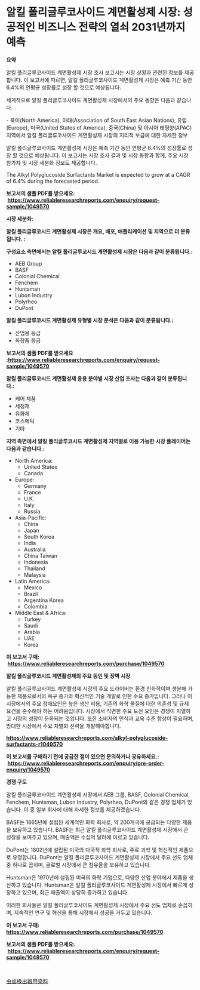 <p><h1>알킬 폴리글루코사이드 계면활성제 시장: 성공적인 비즈니스 전략의 열쇠 2031년까지 예측</h1></p><p><strong>요약</strong></p>
<p><p>알킬 폴리글루코사이드 계면활성제 시장 조사 보고서는 시장 상황과 관련된 정보를 제공합니다. 이 보고서에 따르면, 알킬 폴리글루코사이드 계면활성제 시장은 예측 기간 동안 6.4%의 연평균 성장률로 성장 할 것으로 예상됩니다.</p><p>세계적으로 알킬 폴리글루코사이드 계면활성제 시장에서의 주요 동향은 다음과 같습니다.  </p><p>- 북미(North America), 아태(Association of South East Asian Nations), 유럽(Europe), 미국(United States of America), 중국(China) 및 아시아 태평양(APAC) 지역에서 알킬 폴리글루코사이드 계면활성제 시장의 지리적 보급에 대한 자세한 정보</p><p>알킬 폴리글루코사이드 계면활성제 시장은 예측 기간 동안 연평균 6.4%의 성장률로 성장 할 것으로 예상됩니다. 이 보고서는 시장 조사 결과 및 시장 동향과 함께, 주요 시장 참가자 및 시장 세분화 정보도 제공합니다.</p><p>The Alkyl Polyglucoside Surfactants Market is expected to grow at a CAGR of 6.4% during the forecasted period.</p></p>
<p><strong>보고서의 샘플 PDF를 받으세요: &nbsp;<a href="https://www.reliableresearchreports.com/enquiry/request-sample/1049570">https://www.reliableresearchreports.com/enquiry/request-sample/1049570</a></strong></p>
<p><strong>시장 세분화:</strong></p>
<p><strong> 알킬 폴리글루코시드 계면활성제 시장은 개요, 배포, 애플리케이션 및 지역으로 더 분류됩니다. :</strong></p>
<p><strong>구성요소 측면에서는 알킬 폴리글루코시드 계면활성제 시장은 다음과 같이 분류됩니다.:</strong></p>
<p><ul><li>AEB Group</li><li>BASF</li><li>Colonial Chemical</li><li>Fenchem</li><li>Huntsman</li><li>Lubon Industry</li><li>Polyrheo</li><li>DuPont</li></ul></p>
<p><strong> 알킬 폴리글루코시드 계면활성제 유형별 시장 분석은 다음과 같이 분류됩니다.:</strong></p>
<p><ul><li>산업용 등급</li><li>화장품 등급</li></ul></p>
<p><strong>보고서의 샘플 PDF를 받으세요 :<a href="https://www.reliableresearchreports.com/enquiry/request-sample/1049570">https://www.reliableresearchreports.com/enquiry/request-sample/1049570</a></strong></p>
<p><strong> 알킬 폴리글루코시드 계면활성제 응용 분야별 시장 산업 조사는 다음과 같이 분류됩니다.:</strong></p>
<p><ul><li>케어 제품</li><li>세정제</li><li>유화제</li><li>코스메틱</li><li>기타</li></ul></p>
<p><strong>지역 측면에서 알킬 폴리글루코시드 계면활성제 지역별로 이용 가능한 시장 플레이어는 다음과 같습니다.:</strong></p>
<p><ul>
    <li>
        North America:
        <ul>
            <li>United States</li>
            <li>Canada</li>
        </ul>
    </li>
    <li>
        Europe:
        <ul>
            <li>Germany</li>
            <li>France</li>
            <li>U.K.</li>
            <li>Italy</li>
            <li>Russia</li>
        </ul>
    </li>
    <li>
        Asia-Pacific:
        <ul>
            <li>China</li>
            <li>Japan</li>
            <li>South Korea</li>
            <li>India</li>
            <li>Australia</li>
            <li>China Taiwan</li>
            <li>Indonesia</li>
            <li>Thailand</li>
            <li>Malaysia</li>
        </ul>
    </li>
    <li>
        Latin America:
        <ul>
            <li>Mexico</li>
            <li>Brazil</li>
            <li>Argentina Korea</li>
            <li>Colombia</li>
        </ul>
    </li>
    <li>
        Middle East & Africa:
        <ul>
            <li>Turkey</li>
            <li>Saudi</li>
            <li>Arabia</li>
            <li>UAE</li>
            <li>Korea</li>
        </ul>
    </li>
    </ul></p>
<p><strong>이 보고서 구매: &nbsp;<a href="https://www.reliableresearchreports.com/purchase/1049570">https://www.reliableresearchreports.com/purchase/1049570</a></strong></p>
<p><strong>알킬 폴리글루코시드 계면활성제의 주요 동인 및 장벽 시장</strong></p>
<p><p>알킬 폴리글루코사이드 계면활성제 시장의 주요 드라이버는 환경 친화적이며 생분해 가능한 제품으로서의 욕구 증가와 혁신적인 기술 개발로 인한 수요 증가입니다. 그러나 이 시장에서의 주요 장애요인은 높은 생산 비용, 기존의 화학 물질에 대한 의존성 및 규제 요건을 준수해야 하는 어려움입니다. 시장에서 직면한 주요 도전 요인은 경쟁이 치열하고 시장의 성장이 둔화되는 것입니다. 또한 소비자의 인식과 교육 수준 향상이 필요하며, 방대한 시장에서 주요 차별화 전략을 개발해야합니다.</p></p>
<p><strong><a href="https://www.reliableresearchreports.com/alkyl-polyglucoside-surfactants-r1049570">https://www.reliableresearchreports.com/alkyl-polyglucoside-surfactants-r1049570</a></strong></p>
<p><strong>이 보고서를 구매하기 전에 궁금한 점이 있으면 문의하거나 공유하세요.: &nbsp;<a href="https://www.reliableresearchreports.com/enquiry/pre-order-enquiry/1049570">https://www.reliableresearchreports.com/enquiry/pre-order-enquiry/1049570</a></strong></p>
<p><strong>경쟁 구도</strong></p>
<p><p>알킬 폴리글루코사이드 계면활성제 시장에서 AEB 그룹, BASF, Colonial Chemical, Fenchem, Huntsman, Lubon Industry, Polyrheo, DuPont와 같은 경쟁 업체가 있습니다. 이 중 일부 회사에 대해 자세한 정보를 제공하겠습니다.</p><p>BASF는 1865년에 설립된 세계적인 화학 회사로, 약 200개국에 공급되는 다양한 제품을 보유하고 있습니다. BASF는 최근 알킬 폴리글루코사이드 계면활성제 시장에서 큰 성장을 보여주고 있으며, 매출액은 수십억 달러에 이르고 있습니다.</p><p>DuPont는 1802년에 설립된 미국의 다국적 화학 회사로, 주로 과학 및 혁신적인 제품으로 유명합니다. DuPont는 알킬 폴리글루코사이드 계면활성제 시장에서 주요 선도 업체 중 하나로 꼽히며, 글로벌 시장에서 큰 점유율을 보유하고 있습니다.</p><p>Huntsman은 1970년에 설립된 미국의 화학 기업으로, 다양한 산업 분야에서 제품을 생산하고 있습니다. Huntsman은 알킬 폴리글루코사이드 계면활성제 시장에서 빠르게 성장하고 있으며, 최근 매출액이 상당히 증가하고 있습니다.</p><p>이러한 회사들은 알킬 폴리글루코사이드 계면활성제 시장에서 주요 선도 업체로 손꼽히며, 지속적인 연구 및 혁신을 통해 시장에서 성공을 거두고 있습니다.</p></p>
<p><strong>이 보고서 구매: &nbsp; <a href="https://www.reliableresearchreports.com/purchase/1049570">https://www.reliableresearchreports.com/purchase/1049570</a></strong></p>
<p><strong>보고서의 샘플 PDF를 받으세요: &nbsp;<a href="https://www.reliableresearchreports.com/enquiry/request-sample/1049570">https://www.reliableresearchreports.com/enquiry/request-sample/1049570</a></strong><strong></strong></p>
<p>&nbsp;</p>
<p><p><a href="https://github.com/nemesis2824/Market-Research-Report-List-1/blob/main/424235019996.md">虫歯検出器用染料</a></p></p>